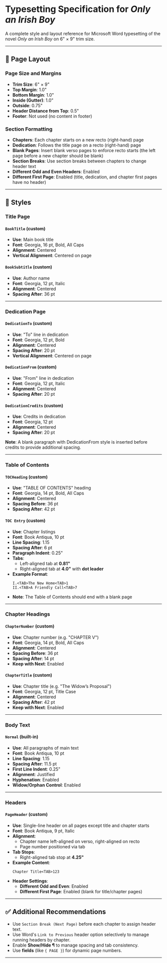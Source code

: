 # Typesetting Specification for *Only an Irish Boy*

A complete style and layout reference for Microsoft Word typesetting of the novel *Only an Irish Boy* on 6" × 9" trim size.

---

## 📄 Page Layout

### Page Size and Margins
- **Trim Size**: 6" × 9"
- **Top Margin**: 1.0"
- **Bottom Margin**: 1.0"
- **Inside (Gutter)**: 1.0"
- **Outside**: 0.75"
- **Header Distance from Top**: 0.5"
- **Footer**: Not used (no content in footer)

### Section Formatting
- **Chapters**: Each chapter starts on a new recto (right-hand) page
- **Dedication**: Follows the title page on a recto (right-hand) page
- **Blank Pages**: Insert blank verso pages to enforce recto starts (the left page before a new chapter should be blank)
- **Section Breaks**: Use section breaks between chapters to change header text
- **Different Odd and Even Headers**: Enabled
- **Different First Page**: Enabled (title, dedication, and chapter first pages have no header)

---

## 🧾 Styles

### Title Page

#### `BookTitle` (custom)
- **Use**: Main book title
- **Font**: Georgia, 16 pt, Bold, All Caps
- **Alignment**: Centered
- **Vertical Alignment**: Centered on page

#### `BookSubtitle` (custom)
- **Use**: Author name
- **Font**: Georgia, 12 pt, Italic
- **Alignment**: Centered
- **Spacing After**: 36 pt

---

### Dedication Page

#### `DedicationTo` (custom)
- **Use**: "To" line in dedication
- **Font**: Georgia, 12 pt, Bold
- **Alignment**: Centered
- **Spacing After**: 20 pt
- **Vertical Alignment**: Centered on page

#### `DedicationFrom` (custom)
- **Use**: "From" line in dedication
- **Font**: Georgia, 12 pt, Italic
- **Alignment**: Centered
- **Spacing After**: 20 pt

#### `DedicationCredits` (custom)
- **Use**: Credits in dedication
- **Font**: Georgia, 12 pt
- **Alignment**: Centered
- **Spacing After**: 20 pt

**Note**: A blank paragraph with DedicationFrom style is inserted before credits to provide additional spacing.

---

### Table of Contents

#### `TOCHeading` (custom)
- **Use**: "TABLE OF CONTENTS" heading
- **Font**: Georgia, 14 pt, Bold, All Caps
- **Alignment**: Centered
- **Spacing Before**: 36 pt
- **Spacing After**: 42 pt

#### `TOC Entry` (custom)
- **Use**: Chapter listings
- **Font**: Book Antiqua, 10 pt
- **Line Spacing**: 1.15
- **Spacing After**: 6 pt
- **Paragraph Indent**: 0.25"
- **Tabs**:
  - Left-aligned tab at **0.81"**
  - Right-aligned tab at **4.0"** with **dot leader**
- **Example Format**:
  ```
  I.<TAB>The New Home<TAB>1
  II.<TAB>A Friendly Call<TAB>7
  ```
- **Note**: The Table of Contents should end with a blank page

---

### Chapter Headings

#### `ChapterNumber` (custom)
- **Use**: Chapter number (e.g. "CHAPTER V")
- **Font**: Georgia, 14 pt, Bold, All Caps
- **Alignment**: Centered
- **Spacing Before**: 36 pt
- **Spacing After**: 14 pt
- **Keep with Next**: Enabled

#### `ChapterTitle` (custom)
- **Use**: Chapter title (e.g. "The Widow’s Proposal")
- **Font**: Georgia, 12 pt, Title Case
- **Alignment**: Centered
- **Spacing After**: 42 pt
- **Keep with Next**: Enabled

---

### Body Text

#### `Normal` (built-in)
- **Use**: All paragraphs of main text
- **Font**: Book Antiqua, 10 pt
- **Line Spacing**: 1.15
- **Spacing After**: 11.5 pt
- **First Line Indent**: 0.25"
- **Alignment**: Justified
- **Hyphenation**: Enabled
- **Widow/Orphan Control**: Enabled

---

### Headers

#### `PageHeader` (custom)
- **Use**: Single-line header on all pages except title and chapter starts
- **Font**: Book Antiqua, 9 pt, Italic
- **Alignment**: 
  - Chapter name left-aligned on verso, right-aligned on recto
  - Page number positioned via tab
- **Tab Stops**:
  - Right-aligned tab stop at **4.25"**
- **Example Content**:
  ```
  Chapter Title<TAB>123
  ```
- **Header Settings**:
  - **Different Odd and Even**: Enabled
  - **Different First Page**: Enabled (blank for title/chapter pages)

---

## ✅ Additional Recommendations
- Use `Section Break (Next Page)` before each chapter to assign header text.
- Use Word's `Link to Previous` header option selectively to manage running headers by chapter.
- Enable **Show/Hide ¶** to manage spacing and tab consistency.
- Use **fields** (like `{ PAGE }`) for dynamic page numbers.

---
